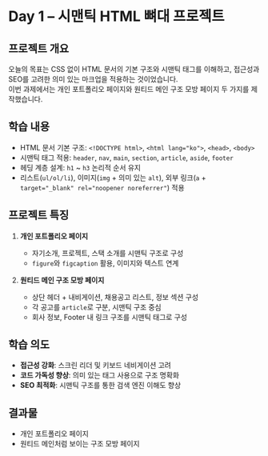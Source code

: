 # Day 1 – 시맨틱 HTML 뼈대 프로젝트

## 프로젝트 개요

오늘의 목표는 CSS 없이 HTML 문서의 기본 구조와 시맨틱 태그를 이해하고, 접근성과 SEO를 고려한 의미 있는 마크업을 적용하는 것이었습니다.  
이번 과제에서는 개인 포트폴리오 페이지와 원티드 메인 구조 모방 페이지 두 가지를 제작했습니다.

## 학습 내용

-   HTML 문서 기본 구조: `<!DOCTYPE html>`, `<html lang="ko">`, `<head>`, `<body>`
-   시맨틱 태그 적용: `header`, `nav`, `main`, `section`, `article`, `aside`, `footer`
-   헤딩 계층 설계: `h1` ~ `h3` 논리적 순서 유지
-   리스트(`ul/ol/li`), 이미지(`img` + 의미 있는 `alt`), 외부 링크(`a` + `target="_blank" rel="noopener noreferrer"`) 적용

## 프로젝트 특징

1. **개인 포트폴리오 페이지**
    - 자기소개, 프로젝트, 스택 소개를 시맨틱 구조로 구성
    - `figure`와 `figcaption` 활용, 이미지와 텍스트 연계

2. **원티드 메인 구조 모방 페이지**
    - 상단 헤더 + 내비게이션, 채용공고 리스트, 정보 섹션 구성
    - 각 공고를 `article`로 구분, 시맨틱 구조 중심
    - 회사 정보, Footer 내 링크 구조를 시맨틱 태그로 구성

## 학습 의도

-   **접근성 강화**: 스크린 리더 및 키보드 네비게이션 고려
-   **코드 가독성 향상**: 의미 있는 태그 사용으로 구조 명확화
-   **SEO 최적화**: 시맨틱 구조를 통한 검색 엔진 이해도 향상

## 결과물

-   개인 포트폴리오 페이지
-   원티드 메인처럼 보이는 구조 모방 페이지
